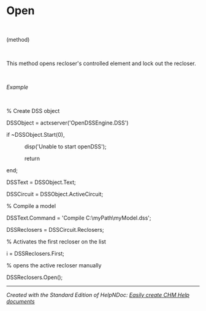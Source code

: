 # Open

&nbsp;

(method)

&nbsp;

This method opens recloser's controlled element and lock out the recloser.

&nbsp;

*Example*

&nbsp;

% Create DSS object

DSSObject = actxserver('OpenDSSEngine.DSS')

if ~DSSObject.Start(0),

&nbsp; &nbsp; &nbsp; &nbsp; &nbsp; &nbsp; disp('Unable to start openDSS');

&nbsp; &nbsp; &nbsp; &nbsp; &nbsp; &nbsp; return

end;

DSSText = DSSObject.Text;

DSSCircuit = DSSObject.ActiveCircuit;

% Compile a model &nbsp; &nbsp;

DSSText.Command = 'Compile C:\\myPath\\myModel.dss';

DSSReclosers = DSSCircuit.Reclosers;

% Activates the first recloser on the list

i = DSSReclosers.First;

% opens the active recloser manually

DSSReclosers.Open();

***
_Created with the Standard Edition of HelpNDoc: [Easily create CHM Help documents](<https://www.helpndoc.com/feature-tour>)_
